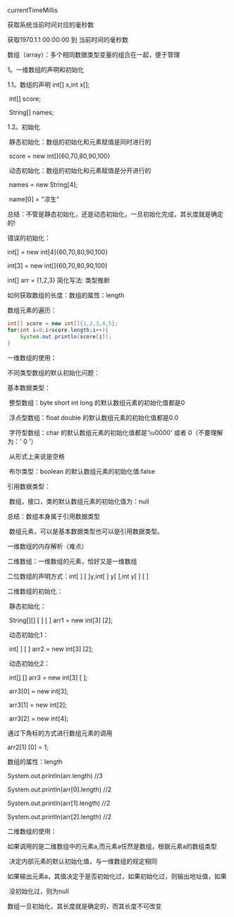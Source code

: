 currentTimeMillis 

 获取系统当前时间对应的毫秒数

 获取1970.1.1 00:00:00 到 当前时间的毫秒数



数组（array）：多个相同数据类型变量的组合在一起，便于管理

1。一维数组的声明和初始化

1.1。数组的声明 int[] x,int x[];

​       int[]  score;

​       String[] names;

1.2。初始化

​          静态初始化：数组的初始化和元素赋值是同时进行的

​           score = new int[]{60,70,80,90,100}

​           动态初始化：数组的初始化和元素赋值是分开进行的

​           names = new String[4];

​           name[0] = "凉生" 

总结：不管是静态初始化，还是动态初始化，一旦初始化完成，其长度就是确定的!

错误的初始化：

int[] = new int[4]{60,70,80,90,100}

int[3] = new int[]{60,70,80,90,100}



int[] arr = {1,2,3}   简化写法: 类型推断

如何获取数组的长度：数组的属性：length

数组元素的遍历：

```java
int[] score = new int[]{1,2,3,4,5};
for(int i=0;i<score.length;i++){  
    System.out.println(score[i]);
}
```

一维数组的使用：

不同类型数组的默认初始化问题：

基本数据类型：

​         整型数组：byte short int long 的默认数组元素的初始化值都是0

​         浮点型数组：float double  的默认数组元素的初始化值都是0.0

​         字符型数组：char   的默认数组元素的初始化值都是'\u0000' 或者 0（不要理解为：' 0 '）

​                                从形式上来说是空格

​         布尔类型：boolean  的默认数组元素的初始化值:false

引用数据类型：

​          数组，接口，类的默认数组元素的初始化值为：null

总结：数组本身属于引用数据类型

​           数组元素，可以是基本数据类型也可以是引用数据类型。



一维数组的内存解析（难点）

二维数组：一维数组的元素，恰好又是一维数组

二位数组的声明方式：int[ ] [ ]y,int[ ] y[ ],int y[ ] [ ]

二维数组的初始化：

​     静态初始化：

​           String[][] [ ] [ ]  arr1 = new int[3] [2];

​     动态初始化1：

​            int[ ] [ ] arr2 = new int[3] [2];

​     动态初始化2：

​            int[] []  arr3 = new int[3] [ ];

​             arr3[0] = new int[3];

​             arr3[1] = new int[2];      

​             arr3[2] = new int[4];      

通过下角标的方式进行数组元素的调用

arr2[1] [0] = 1;

数组的属性：length

System.out.println(arr.length)        //3

System.out.println(arr[0].length)    //2

System.out.println(arr[1].length)    //2

System.out.println(arr[2].length)    //2



二维数组的使用：

​      如果调用的是二维数组中的元素a,而元素a任然是数组，根据元素a的数组类型

​      决定内部元素的默认初始化值，与一维数组的规定相同

​      如果输出元素a，其值决定于是否初始化过，如果初始化过，则输出地址值，如果

​      没初始化过，则为null



数组一旦初始化，其长度就是确定的，而其长度不可改变